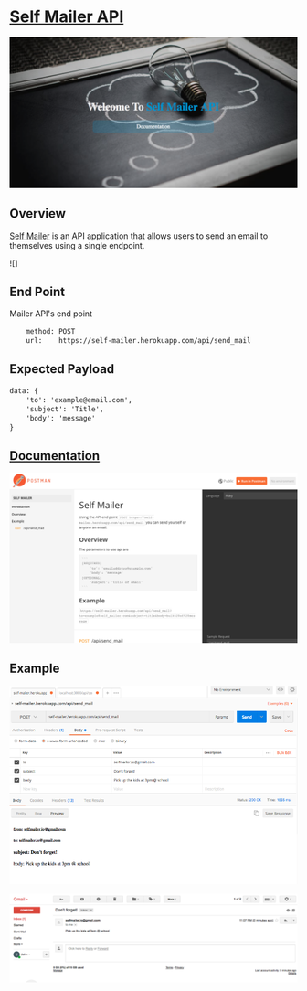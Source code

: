 # [Self Mailer API]('https://self-mailer.herokuapp.com/')

![homepage](./screenshots/homepage.png)

## Overview
[Self Mailer]('https://self-mailer.herokuapp.com/') is an API application that allows users to send an email to themselves using a single endpoint.

![]

## End Point
Mailer API's end point
```
    method: POST
    url:    https://self-mailer.herokuapp.com/api/send_mail
```
## Expected Payload
```
data: {
    'to': 'example@email.com',
    'subject': 'Title',
    'body': 'message'
}
```
## [Documentation]('https://documenter.getpostman.com/view/1627816/self-mailer/7LrcfqJ')

![documentation](./screenshots/documentation.png)

## Example

![postman](./screenshots/postman.png)

![postman](./screenshots/email.png)